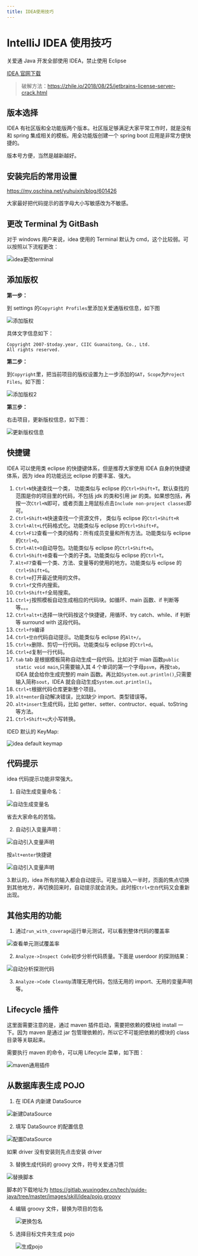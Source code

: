 ```yaml
---
title: IDEA使用技巧
---
```


# IntelliJ IDEA 使用技巧

<Alert type="error">
  关爱通 Java 开发全部使用 IDEA，禁止使用 Eclipse
</Alert>

[IDEA 官网下载](https://www.jetbrains.com/idea/download/)

> 破解方法：https://zhile.io/2018/08/25/jetbrains-license-server-crack.html

## 版本选择

IDEA 有社区版和全功能版两个版本。社区版足够满足大家平常工作时，就是没有和 spring 集成相关的模板。用全功能版创建一个 spring boot 应用是非常方便快捷的。

版本号方便，当然是越新越好。

## 安装完后的常用设置

https://my.oschina.net/yuhuixin/blog/601426

大家最好把代码提示的首字母大小写敏感改为不敏感。

## 更改 Terminal 为 GitBash

对于 windows 用户来说，idea 使用的 Terminal 默认为 cmd，这个比较弱。可以按照以下流程更改：

![idea更改terminal](../../assets/images/skill/idea/idea-terminal.png)

## 添加版权

**第一步：**

到 settings 的`Copyright Profiles`里添加关爱通版权信息，如下图

![添加版权](../../assets/images/skill/idea/idea-copyright.png)

具体文字信息如下：

```
Copyright 2007-$today.year, CIIC Guanaitong, Co., Ltd.
All rights reserved.
```

**第二步：**

到`Copyright`里，把当前项目的版权设置为上一步添加的`GAT`，`Scope`为`Project Files`。如下图：

![添加版权2](../../assets/images/skill/idea/idea-copyright2.png)

**第三步：**

右击项目，更新版权信息，如下图：

![更新版权信息](../../assets/images/skill/idea/idea-copyright3.png)

## 快捷键

IDEA 可以使用类 eclipse 的快捷键体系，但是推荐大家使用 IDEA 自身的快捷键体系，因为 idea 的功能远比 eclipse 的要丰富、强大。

1. `Ctrl+N`快速查找一个类， 功能类似与 eclipse 的`Ctrl+Shift+T`。默认查找的范围是你的项目里的代码，不包括 jdk 的类和引用 jar 的类。如果想包括，再按一次`Ctrl+N`即可，或者页面上用鼠标点击`Include non-project classes`即可。
2. `Ctrl+Shift+N`快速查找一个资源文件， 类似与 eclipse 的`Ctrl+Shift+R`
3. `Ctrl+Alt+L`代码格式化。功能类似与 eclipse 的`Ctrl+Shift+F`。
4. `Ctrl+F12`查看一个类的结构：所有成员变量和所有方法。功能类似与 eclipse 的`Ctrl+O`。
5. `Ctrl+Alt+O`自动导包。功能类似与 eclipse 的`Ctrl+Shift+O`。
6. `Ctrl+Shift+B`查看一个类的子类。功能类似与 eclipse 的`Ctrl+T`。
7. `Alt+F7`查看一个类、方法、变量等的使用的地方。功能类似与 eclipse 的`Ctrl+Shift+G`。
8. `Ctrl+e`打开最近使用的文件。
9. `Ctrl+f`文件内搜索。
10. `Ctrl+Shift+f`全局搜索。
11. `Ctrl+j`按照模板自动生成相应的代码块。如循环、main 函数、if 判断等等。。。
12. `Ctrl+alt+t`选择一块代码按这个快捷键，用循环、try catch、while、if 判断等 surround with 这段代码。
13. `Ctrl+f9`编译
14. `Ctrl+空白`代码自动提示。功能类似与 eclipse 的`Alt+/`。
15. `Ctrl+x`删除、剪切一行代码。功能类似与 eclipse 的`Ctrl+d`。
16. `Ctrl+d`复制一行代码。
17. `tab` tab 是根据模板简称自动生成一段代码。比如对于 mian 函数`public static void main`,只需要输入其 4 个单词的第一个字母`psvm`，再按`tab`，IDEA 就会给你生成完整的 main 函数。再比如`System.out.println()`,只需要输入简称`sout`，IDEA 就会自动生成`System.out.println()`。
18. `Ctrl+t`根据代码仓库更新整个项目。
19. `alt+enter`自动解决错误，比如缺少 import、类型错误等。
20. `alt+insert`生成代码，比如 getter、setter、contructor、equal、toString 等方法。
21. `Ctrl+Shift+u`大小写转换。

IDED 默认的 KeyMap:

![idea default keymap](../../assets/images/skill/idea/idea.jpg)

## 代码提示

idea 代码提示功能非常强大。

1. 自动生成变量命名：

![自动生成变量名](../../assets/images/skill/idea/auto_g_v.png)

省去大家命名的苦恼。

2. 自动引入变量声明：
   
![自动引入变量声明](../../assets/images/skill/idea/auth_g_v_1.png)

按`alt+enter`快捷键

![自动引入变量声明](../../assets/images/skill/idea/auth_g_v_2.png)

3.默认的，idea 所有的输入都会自动提示。可是当输入一半时，页面的焦点切换到其他地方，再切换回来时，自动提示就会消失。此时按`Ctrl+空白`代码又会重新出现。

## 其他实用的功能

1. 通过`run_with_coverage`运行单元测试，可以看到整体代码的覆盖率
   
![查看单元测试覆盖率](../../assets/images/skill/idea/run_with_coverage.png)
   
2. `Analyze->Inspect Code`初步分析代码质量。下面是 userdoor 的探测结果：

![自动分析探测代码](../../assets/images/skill/idea/analyze_code.png)

3. `Analyze->Code CleanUp`清理无用代码，包括无用的 import、无用的变量声明等。

## Lifecycle 插件

这里面需要注意的是，通过 maven 插件启动，需要把依赖的模块给 install 一下。因为 maven 是通过 jar 包管理依赖的，所以它不可能把依赖的模块的 class 目录等关联起来。

需要执行 maven 的命令，可以用 Lifecycle 菜单，如下图：

![maven通用插件](../../assets/images/skill/idea/maven_lifes.png)

## 从数据库表生成 POJO

1. 在 IDEA 内新建 DataSource
   
  ![新建DataSource](../../assets/images/skill/idea/idea_datasource.png)

2. 填写 DataSource 的配置信息
   
  ![配置DataSource](../../assets/images/skill/idea/idea-source-config.png)
   
  如果 driver 没有安装则先点击安装 driver

3. 替换生成代码的 groovy 文件，符号关爱通习惯
   
  ![替换脚本](../../assets/images/skill/idea/idea-source-scripts.png)

  脚本的下载地址为 https://gitlab.wuxingdev.cn/tech/guide-java/tree/master/images/skill/idea/pojo.groovy

4. 编辑 groovy 文件，替换为项目的包名
   
   ![更换包名](../../assets/images/skill/idea/idea-source-package.png)
   
5. 选择目标文件夹生成 pojo
   
   ![生成pojo](../../assets/images/skill/idea/idea-source-generate.png)

